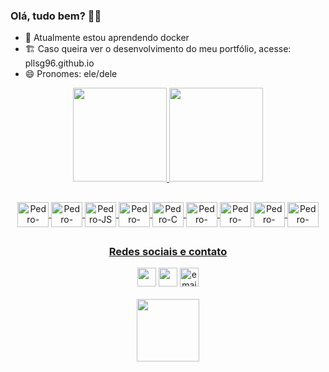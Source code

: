 <h3> Olá, tudo bem? 👋🤙 </h3>

<ul>
  <li> 🌱 Atualmente estou aprendendo docker </li>
  <li> 🏗️ Caso queira ver o desenvolvimento do meu portfólio, acesse: pllsg96.github.io
  <li> 😄 Pronomes: ele/dele </li>
</ul>

<div align="center">
  <a href="https://github.com/pllsg96">
  <img height="150em" src="https://github-readme-stats.vercel.app/api?username=pllsg96&show_icons=true&theme=vision-friendly-dark&include_all_commits=true&count_private=true">
  <img height="150em" src="https://github-readme-stats.vercel.app/api/top-langs/?username=pllsg96&layout=compact&langs_count=7&theme=vision-friendly-dark">
</div>
  
  ##
  <div align="center">
    <img align="center" alt="Pedro-HTML" height="40px" width="50px" src="https://cdn.jsdelivr.net/gh/devicons/devicon/icons/html5/html5-original.svg">
    <img align="center" alt="Pedro-CSS" height="40px" width="50px" src="https://cdn.jsdelivr.net/gh/devicons/devicon/icons/css3/css3-original.svg">
    <img align="center" alt="Pedro-JS" height="40px" width="50px" src="https://cdn.jsdelivr.net/gh/devicons/devicon/icons/javascript/javascript-original.svg">
    <img align="center" alt="Pedro-React" height="40px" width="50px" src="https://cdn.jsdelivr.net/gh/devicons/devicon/icons/react/react-original.svg">
    <img align="center" alt="Pedro-C" height="40px" width="50px" src="https://cdn.jsdelivr.net/gh/devicons/devicon/icons/c/c-original.svg">
    <img align="center" alt="Pedro-React" height="40px" width="50px" src="https://cdn.jsdelivr.net/gh/devicons/devicon/icons/linux/linux-original.svg">
    <img align="center" alt="Pedro-React" height="40px" width="50px" src="https://cdn.jsdelivr.net/gh/devicons/devicon/icons/redux/redux-original.svg">
    <img align="center" alt="Pedro-React" height="40px" width="50px" src="https://cdn.jsdelivr.net/gh/devicons/devicon/icons/bootstrap/bootstrap-original.svg">
    <img align="center" alt="Pedro-React" height="40px" width="50px" src="https://cdn.jsdelivr.net/gh/devicons/devicon/icons/jest/jest-plain.svg">
    
  </div>  
  
  ##
  <div align ="center">
    <h3> Redes sociais e contato </h3>
    <a href="https://www.linkedin.com/in/pllsg96/" target="_blank"> <img height="30px" target="_blank" src="https://img.shields.io/badge/LinkedIn-0077B5?style=for-the-badge&logo=linkedin&logoColor=white"></a>
    <a href="https://www.instagram.com/pedrogz96/" target="_blank"><img height="30px" target="_blank" src="https://img.shields.io/badge/Instagram-E4405F?style=for-the-badge&logo=instagram&logoColor=white"></a>
    <a href = "mailto:pedroluizlsg@gmail.com" target="_blank"><img height="30px" target="_blank" src = "https://img.shields.io/badge/Gmail-D14836?style=for-the-badge&logo=gmail&logoColor=white" alt="email-pedro-button"></a>
    <br><br>
    <img height="100px" src="https://c.tenor.com/t25bzXBi65kAAAAC/workworkwork-typingcat.gif" alt="">
      
  </div>
  
